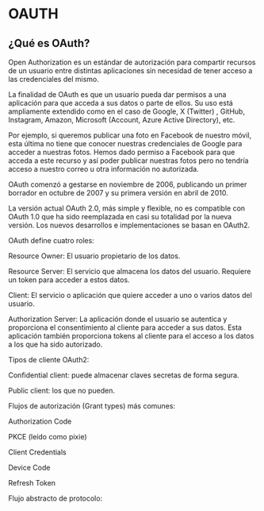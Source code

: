 # OAUTH

## ¿Qué es OAuth? 

Open Authorization  es un estándar de autorización para compartir recursos de un usuario entre distintas aplicaciones sin necesidad de tener acceso a las credenciales del mismo. 

La finalidad de OAuth es que un usuario pueda dar permisos a una aplicación para que acceda a sus datos o parte de ellos. Su uso está ampliamente extendido como en el caso de Google, X (Twitter) , GitHub, Instagram, Amazon, Microsoft (Account, Azure Active Directory), etc. 

Por ejemplo, si queremos publicar una foto en Facebook de nuestro móvil, esta última no tiene que conocer nuestras credenciales de Google para acceder a nuestras fotos. Hemos dado permiso a Facebook para que acceda a este recurso y así poder publicar nuestras fotos pero no tendría acceso a nuestro correo u otra información no autorizada. 

OAuth comenzó a gestarse en noviembre de 2006, publicando un primer borrador en octubre de 2007 y su primera versión en abril de 2010. 

La versión actual OAuth 2.0, más simple y flexible, no es compatible con OAuth 1.0 que ha sido reemplazada en casi su totalidad por la nueva versión. Los nuevos desarrollos e implementaciones se basan en OAuth2. 

OAuth define cuatro roles: 

Resource Owner: El usuario propietario de los datos. 

Resource Server: El servicio que almacena los datos del usuario. Requiere un token para acceder a estos datos. 

Client: El servicio o aplicación que quiere acceder a uno o varios datos del usuario. 

Authorization Server: La aplicación donde el usuario se autentica y proporciona el consentimiento al cliente para acceder a sus datos. Esta aplicación también proporciona tokens al cliente para el acceso a los datos a los que ha sido autorizado. 

Tipos de cliente OAuth2: 

Confidential client: puede almacenar claves secretas de forma segura. 

Public client: los que no pueden. 

 

Flujos de autorización (Grant types) más comunes: 

Authorization Code 

PKCE (leído como pixie) 

Client Credentials 

Device Code 

Refresh Token 

 

 

Flujo abstracto de protocolo: 

 

 

 